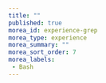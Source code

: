 ```yaml
---
title: ""
published: true
morea_id: experience-grep
morea_type: experience
morea_summary: ""
morea_sort_order: 7
morea_labels:
 - Bash
---
```


